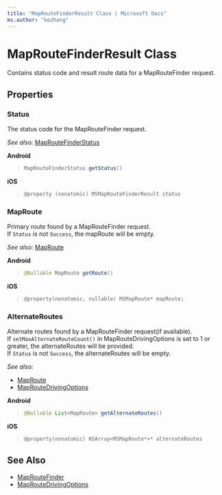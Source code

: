 ```yaml
---
title: "MapRouteFinderResult Class | Microsoft Docs"
ms.author: "kezhang"
---
```


# MapRouteFinderResult Class

Contains status code and result route data for a MapRouteFinder request.

## Properties

### Status

The status code for the MapRouteFinder request.

_See also:_ [MapRouteFinderStatus](maproutefinderstatus-enumeration.md)

**Android**

>```java
>MapRouteFinderStatus getStatus()
>```

**iOS**

>```objectivec
>@property (nonatomic) MSMapRouteFinderResult status
>```

### MapRoute

Primary route found by a MapRouteFinder request.  
If `Status` is not `Success`, the mapRoute will be empty.

_See also:_ [MapRoute](maproute-class.md)

**Android**

>```java
>@Nullable MapRoute getRoute()
>```

**iOS**

>```objectivec
>@property(nonatomic, nullable) MSMapRoute* mapRoute;
>```

### AlternateRoutes

Alternate routes found by a MapRouteFinder request(if available).  
If `setMaxAlternateRouteCount()` in MapRouteDrivingOptions is set to 1 or greater, the alternateRoutes will be provided.<br />
If `Status` is not `Success`, the alternateRoutes will be empty.

_See also:_ 

* [MapRoute](maproute-class.md)
* [MapRouteDrivingOptions](maproutedrivingoptions-class.md)

**Android**

>```java
>@Nullable List<MapRoute> getAlternateRoutes()
>```

**iOS**

>```objectivec
>@property(nonatomic) NSArray<MSMapRoute*>* alternateRoutes
>```

## See Also

* [MapRouteFinder](maproutefinder-class.md)
* [MapRouteDrivingOptions](maproutedrivingoptions-class.md)
